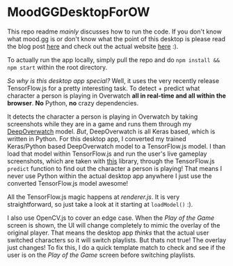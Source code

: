 # MoodGGDesktopForOW

This repo readme *mainly* discusses how to run the code. If you don't know what mood.gg is or don't know what the point of this desktop is please read the blog post [here](https://medium.com/@farzatv/deepoverwatch-combining-tensorflow-js-overwatch-and-music-1a84d4598bc0) and check out the actual website [here](https://mood.gg) :).

To actually run the app locally, simply pull the repo and do ```npm install && npm start``` within the root directory.

*So why is this desktop app special?* Well, it uses the very recently release TensorFlow.js for a pretty interesting task. To detect + predict what character a person is playing in Overwatch **all in real-time and all within the browser**. **No** Python, **no** crazy dependencies.

It detects the character a person is playing in Overwatch by taking screenshots while they are in a game and runs them through my [DeepOverwatch](https://github.com/farzaa/DeepOverwatch) model. *But*, DeepOverwatch is all Keras based, which is written in Python. For this desktop app, I converted my trained Keras/Python based DeepOverwatch model to a TensorFlow.js model. I than load that model within TensorFlow.js and run the user's live gameplay screenshots, which are taken with [this](https://www.npmjs.com/package/screenshot-desktop) library, through the TensorFlow.js ```predict``` function to find out the character a person is playing! That means I never use Python within the actual desktop app anywhere I just use the converted TensorFlow.js model awesome!

All the TensorFlow.js magic happens at *renderer.js*. It is very straightforward, so just take a look at it starting at ```loadModel()``` :).

I also use OpenCV.js to cover an edge case. When the *Play of the Game* screen is shown, the UI will change completely to mimic the overlay of the original player. That means the desktop app *thinks* that the actual user switched characters so it will switch playlists. But thats not true! The overlay just changes! To fix this, I do a quick template match to check and see if the user is on the *Play of the Game* screen before switching playlists.
